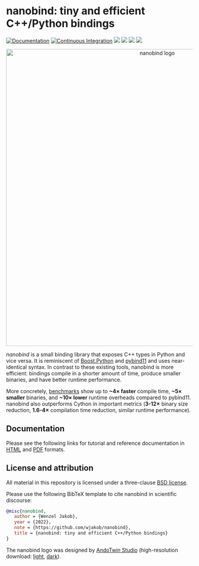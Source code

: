 # nanobind: tiny and efficient C++/Python bindings

[![Documentation](https://img.shields.io/readthedocs/nanobind/latest)](https://nanobind.readthedocs.io/en/latest/)
[![Continuous Integration](https://img.shields.io/github/actions/workflow/status/wjakob/nanobind/ci.yml?label=tests)](https://github.com/wjakob/nanobind/actions/workflows/ci.yml)
[![](https://img.shields.io/pypi/v/nanobind.svg?color=brightgreen)](https://pypi.org/pypi/nanobind/)
![](https://img.shields.io/pypi/l/nanobind.svg?color=brightgreen)
[![](https://img.shields.io/badge/Example-Link-brightgreen)](https://github.com/wjakob/nanobind_example)
[![](https://img.shields.io/badge/Changelog-Link-brightgreen)](https://nanobind.readthedocs.io/en/latest/changelog.html)

<p align="center">
    <picture>
      <source media="(prefers-color-scheme: dark)" width="800" srcset="https://d38rqfq1h7iukm.cloudfront.net/media/uploads/wjakob/2023/03/28/nanobind_logo_dark.png">
      <source media="(prefers-color-scheme: light)" width="800" srcset="https://github.com/wjakob/nanobind/raw/master/docs/images/logo.jpg">
      <img alt="nanobind logo" width="800" src="https://github.com/wjakob/nanobind/raw/master/docs/images/logo.jpg">
    </picture>
</p>

_nanobind_ is a small binding library that exposes C++ types in Python and vice
versa. It is reminiscent of
[Boost.Python](https://www.boost.org/doc/libs/1_64_0/libs/python/doc/html) and
[pybind11](https://github.com/pybind/pybind11) and uses near-identical syntax.
In contrast to these existing tools, nanobind is more efficient: bindings
compile in a shorter amount of time, produce smaller binaries, and have better
runtime performance.

More concretely,
[benchmarks](https://nanobind.readthedocs.io/en/latest/benchmark.html) show up
to **~4× faster** compile time, **~5× smaller** binaries, and **~10× lower**
runtime overheads compared to pybind11. nanobind also outperforms Cython in
important metrics (**3-12×** binary size reduction, **1.6-4×** compilation time
reduction, similar runtime performance).

## Documentation

Please see the following links for tutorial and reference documentation in
[HTML](https://nanobind.readthedocs.io/en/latest/) and
[PDF](https://nanobind.readthedocs.io/_/downloads/en/latest/pdf/) formats.

## License and attribution

All material in this repository is licensed under a three-clause [BSD
license](LICENSE).

Please use the following BibTeX template to cite nanobind in scientific
discourse:

```bibtex
@misc{nanobind,
   author = {Wenzel Jakob},
   year = {2022},
   note = {https://github.com/wjakob/nanobind},
   title = {nanobind: tiny and efficient C++/Python bindings}
}
```

The nanobind logo was designed by [AndoTwin Studio](https://andotwinstudio.com)
(high-resolution download:
[light](https://d38rqfq1h7iukm.cloudfront.net/media/uploads/wjakob/2023/03/27/nanobind_logo.jpg),
[dark](https://d38rqfq1h7iukm.cloudfront.net/media/uploads/wjakob/2023/03/28/nanobind_logo_dark_1.png)).

